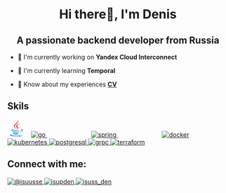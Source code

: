 <h1 align="center">Hi there👋, I'm Denis</h1>
<h2 align="center">A passionate backend developer from Russia</h2>

- 🔭 I'm currently working on **Yandex Cloud Interconnect**

- 🌱 I'm currently learning **Temporal**

- 📄 Know about my experiences [**CV**](resume.pdf)

<h2 align="left">Skils</h2>
<p align="left">
  <a href="https://www.java.com" target="blank" style="display: inline-block; margin-right: 10px;">
    <img src="https://raw.githubusercontent.com/devicons/devicon/master/icons/java/java-original.svg" alt="java" width="40" height="40"/>
  </a>
  <a href="https://golang.org" target="blank" style="margin-right: 100px;">
    <img src="https://cdn.jsdelivr.net/gh/devicons/devicon@latest/icons/go/go-original-wordmark.svg" alt="go" width="40" height="40"/>
  </a>
  <a href="https://spring.io/" target="blank" style="margin-right: 100px;">
    <img src="https://www.vectorlogo.zone/logos/springio/springio-icon.svg" alt="spring" width="40" height="40"/>
  </a>
  <a href="https://www.docker.com/" target="blank"> 
    <img src="https://cdn.jsdelivr.net/gh/devicons/devicon@latest/icons/docker/docker-original.svg" alt="docker" width="40" height="40"/>
  </a>
  <a href="https://kubernetes.io" target="blank">
    <img src="https://www.vectorlogo.zone/logos/kubernetes/kubernetes-icon.svg" alt="kubernetes" width="40" height="40"/>
  </a>
  <a href="https://www.postgresql.org" target="blank">
    <img src="https://cdn.jsdelivr.net/gh/devicons/devicon@latest/icons/postgresql/postgresql-plain.svg" alt="postgresql" width="40" height="40"/>
  </a>
  <a href="https://grpc.io/" target="blank">
    <img src="https://cdn.jsdelivr.net/gh/devicons/devicon@latest/icons/grpc/grpc-original.svg" alt="grpc" width="40" height="40"/>
  </a>
  <a href="https://www.terraform.io/" target="blank">
    <img src="https://cdn.jsdelivr.net/gh/devicons/devicon@latest/icons/terraform/terraform-original.svg" alt="terraform" width="40" height="40"/>
  </a>
</p>


<h2 align="left">Connect with me:</h2>
<p align="left">
  <a href="https://twitter.com/@isuusse" target="blank">
    <img align="center" src="https://raw.githubusercontent.com/rahuldkjain/github-profile-readme-generator/master/src/images/icons/Social/twitter.svg" alt="@isuusse" height="30" width="40" />
  </a>
  <a href="https://linkedin.com/in/isupden" target="blank">
    <img align="center" src="https://raw.githubusercontent.com/rahuldkjain/github-profile-readme-generator/master/src/images/icons/Social/linked-in-alt.svg" alt="isupden" height="30" width="40" />
  </a>
  <a href="https://instagram.com/isuss_den" target="blank">
    <img align="center" src="https://raw.githubusercontent.com/rahuldkjain/github-profile-readme-generator/master/src/images/icons/Social/instagram.svg" alt="isuss_den" height="30" width="40" />
  </a>
</p>
